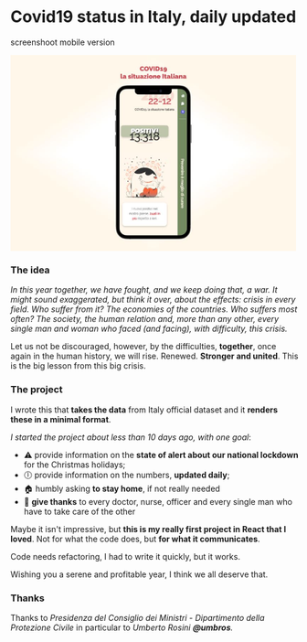 # Covid19 status in Italy, daily updated

<p>screenshoot mobile version </p>
<img src="/mockup.jpeg" align="center" alt="mockup-covid19-italy" width="500" />

### The idea
*In this year together, we have fought, and we keep doing that, a war. It might sound exaggerated, but think it over, about the effects: crisis in every field. Who suffer from it? The economies of the countries. Who suffers most often? The society, the human relation and, more than any other, every single man and woman who faced (and facing), with difficulty, this crisis.*
> 
Let us not be discouraged, however, by the difficulties, **together**, once again in the human history, we will rise.
Renewed. **Stronger and united**. This is the big lesson from this big crisis.

### The project
I wrote this that **takes the data** from Italy official dataset and it **renders these in a minimal format**.

*I started the project about less than 10 days ago, with one goal*:
- ⚠️ provide information on the **state of alert about our national lockdown** for the Christmas holidays;
- 🕕 provide information on the numbers, **updated daily**;
- 🏠 humbly asking **to stay home**, if not really needed
- 🙏 **give thanks** to every doctor, nurse, officer and every single man who have to take care of the other

Maybe it isn't impressive, but **this is my really first project in React that I loved**. Not for what the code does, but **for what it communicates**.

Code needs refactoring, I had to write it quickly, but it works.

Wishing you a serene and profitable year, I think we all deserve that.

### Thanks
Thanks to <em>Presidenza del Consiglio dei Ministri - Dipartimento della Protezione Civile</em> in particular to <em>Umberto Rosini<em> <strong>@umbros</strong>.
